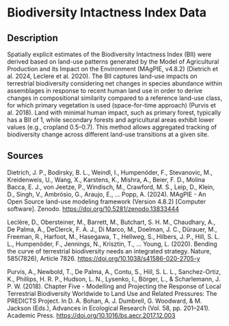 # Biodiversity Intactness Index Data

## Description
Spatially explicit estimates of the Biodiversity Intactness Index (BII) were derived based on land-use patterns generated by the Model of Agricultural Production and its Impact on the Environment (MAgPIE, v4.8.2) (Dietrich et al. 2024, Leclere et al. 2020). The BII captures land-use impacts on terrestrial biodiversity considering net changes in species abundance within assemblages in response to recent human land use in order to derive changes in compositional similarity compared to a reference land-use class, for which primary vegetation is used (space-for-time approach) (Purvis et al. 2018). Land with minimal human impact, such as primary forest, typically has a BII of 1, while secondary forests and agricultural areas exhibit lower values (e.g., cropland 0.5–0.7). This method allows aggregated tracking of biodiversity change across different land-use transitions at a given site.

## Sources
Dietrich, J. P., Bodirsky, B. L., Weindl, I., Humpenöder, F., Stevanovic, M., Kreidenweis, U., Wang, X., Karstens, K., Mishra, A., Beier, F. D., Molina Bacca, E. J., von Jeetze, P., Windisch, M., Crawford, M. S., Leip, D., Klein, D., Singh, V., Ambrósio, G., Araujo, E., … Popp, A. (2024). MAgPIE - An Open Source land-use modeling framework (Version 4.8.2) [Computer software]. Zenodo. https://doi.org/10.5281/zenodo.13833444

Leclère, D., Obersteiner, M., Barrett, M., Butchart, S. H. M., Chaudhary, A., De Palma, A., DeClerck, F. A. J., Di Marco, M., Doelman, J. C., Dürauer, M., Freeman, R., Harfoot, M., Hasegawa, T., Hellweg, S., Hilbers, J. P., Hill, S. L. L., Humpenöder, F., Jennings, N., Krisztin, T., … Young, L. (2020). Bending the curve of terrestrial biodiversity needs an integrated strategy. Nature, 585(7826), Article 7826. https://doi.org/10.1038/s41586-020-2705-y

Purvis, A., Newbold, T., De Palma, A., Contu, S., Hill, S. L. L., Sanchez-Ortiz, K., Phillips, H. R. P., Hudson, L. N., Lysenko, I., Börger, L., & Scharlemann, J. P. W. (2018). Chapter Five - Modelling and Projecting the Response of Local Terrestrial Biodiversity Worldwide to Land Use and Related Pressures: The PREDICTS Project. In D. A. Bohan, A. J. Dumbrell, G. Woodward, & M. Jackson (Eds.), Advances in Ecological Research (Vol. 58, pp. 201–241). Academic Press. https://doi.org/10.1016/bs.aecr.2017.12.003